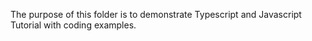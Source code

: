 The purpose of this folder is to demonstrate Typescript and Javascript Tutorial with coding examples.
